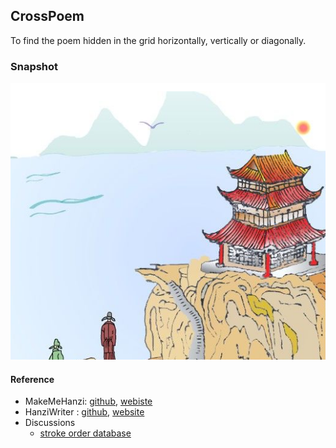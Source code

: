 ## CrossPoem

To find the poem hidden in the grid horizontally, vertically or diagonally.

### Snapshot
![CrossPoem Screenshot](poem/poem.png)


#### Reference
- MakeMeHanzi:  [github](https://github.com/skishore/makemeahanzi), [webiste](https://www.skishore.me/makemeahanzi/)
- HanziWriter : [github](https://github.com/chanind/hanzi-writer), [website](https://chanind.github.io/hanzi-writer/)
- Discussions
  - [stroke order database](https://chinese.stackexchange.com/questions/14101/stroke-order-database)
